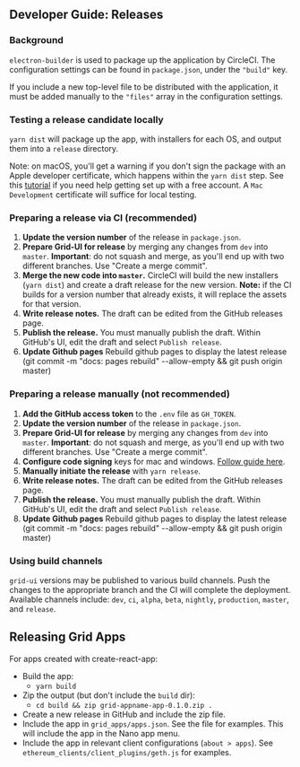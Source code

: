 ## Developer Guide: Releases

### Background

`electron-builder` is used to package up the application by CircleCI. The configuration settings can be found in `package.json`, under the `"build"` key.

If you include a new top-level file to be distributed with the application, it must be added manually to the `"files"` array in the configuration settings.

### Testing a release candidate locally

`yarn dist` will package up the app, with installers for each OS, and output them into a `release` directory.

Note: on macOS, you'll get a warning if you don't sign the package with an Apple developer certificate, which happens within the `yarn dist` step. See this [tutorial](https://9to5mac.com/2016/03/27/how-to-create-free-apple-developer-account-sideload-apps/) if you need help getting set up with a free account. A `Mac Development` certificate will suffice for local testing.

### Preparing a release via CI (recommended)

1. **Update the version number** of the release in `package.json`.
1. **Prepare Grid-UI for release** by merging any changes from `dev` into `master`. **Important**: do not squash and merge, as you'll end up with two different branches. Use "Create a merge commit".
1. **Merge the new code into `master`.** CircleCI will build the new installers (`yarn dist`) and create a draft release for the new version. **Note:** if the CI builds for a version number that already exists, it will replace the assets for that version.
1. **Write release notes.** The draft can be edited from the GitHub releases page.
1. **Publish the release.** You must manually publish the draft. Within GitHub's UI, edit the draft and select `Publish release`.
1. **Update Github pages** Rebuild github pages to display the latest release (git commit -m "docs: pages rebuild" --allow-empty && git push origin master)

### Preparing a release manually (not recommended)

1. **Add the GitHub access token** to the `.env` file as `GH_TOKEN`.
1. **Update the version number** of the release in `package.json`.
1. **Prepare Grid-UI for release** by merging any changes from `dev` into `master`. **Important**: do not squash and merge, as you'll end up with two different branches. Use "Create a merge commit".
1. **Configure code signing** keys for mac and windows. [Follow guide here](https://www.electron.build/code-signing).
1. **Manually initiate the release** with `yarn release`.
1. **Write release notes.** The draft can be edited from the GitHub releases page.
1. **Publish the release.** You must manually publish the draft. Within GitHub's UI, edit the draft and select `Publish release`.
1. **Update Github pages** Rebuild github pages to display the latest release (git commit -m "docs: pages rebuild" --allow-empty && git push origin master)

### Using build channels

`grid-ui` versions may be published to various build channels. Push the changes to the appropriate branch and the CI will complete the deployment. Available channels include: `dev`, `ci`, `alpha`, `beta`, `nightly`, `production`, `master`, and `release`.

## Releasing Grid Apps

For apps created with create-react-app:

- Build the app:
  - `yarn build`
- Zip the output (but don't include the `build` dir):
  - `cd build && zip grid-appname-app-0.1.0.zip .`
- Create a new release in GitHub and include the zip file.
- Include the app in `grid_apps/apps.json`. See the file for examples. This will include the app in the Nano app menu.
- Include the app in relevant client configurations (`about > apps`). See `ethereum_clients/client_plugins/geth.js` for examples.
